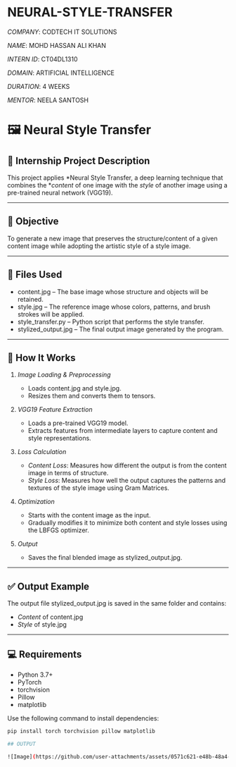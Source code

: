 # NEURAL-STYLE-TRANSFER

*COMPANY*: CODTECH IT SOLUTIONS

*NAME*: MOHD HASSAN ALI KHAN

*INTERN ID*: CT04DL1310

*DOMAIN*: ARTIFICIAL INTELLIGENCE

*DURATION*: 4 WEEKS

*MENTOR*: NEELA SANTOSH

# 🖼️ Neural Style Transfer

## 📌 Internship Project Description

This project applies *Neural Style Transfer, a deep learning technique that combines the **content* of one image with the *style* of another image using a pre-trained neural network (VGG19).

---

## 🎯 Objective

To generate a new image that preserves the structure/content of a given content image while adopting the artistic style of a style image.

---

## 📂 Files Used

- content.jpg – The base image whose structure and objects will be retained.
- style.jpg – The reference image whose colors, patterns, and brush strokes will be applied.
- style_transfer.py – Python script that performs the style transfer.
- stylized_output.jpg – The final output image generated by the program.

---

## 🔧 How It Works

1. *Image Loading & Preprocessing*
   - Loads content.jpg and style.jpg.
   - Resizes them and converts them to tensors.

2. *VGG19 Feature Extraction*
   - Loads a pre-trained VGG19 model.
   - Extracts features from intermediate layers to capture content and style representations.

3. *Loss Calculation*
   - *Content Loss*: Measures how different the output is from the content image in terms of structure.
   - *Style Loss*: Measures how well the output captures the patterns and textures of the style image using Gram Matrices.

4. *Optimization*
   - Starts with the content image as the input.
   - Gradually modifies it to minimize both content and style losses using the LBFGS optimizer.

5. *Output*
   - Saves the final blended image as stylized_output.jpg.

---

## ✅ Output Example

The output file stylized_output.jpg is saved in the same folder and contains:

- *Content* of content.jpg
- *Style* of style.jpg

---

## 💻 Requirements

- Python 3.7+
- PyTorch
- torchvision
- Pillow
- matplotlib

Use the following command to install dependencies:

```bash
pip install torch torchvision pillow matplotlib

## OUTPUT

![Image](https://github.com/user-attachments/assets/0571c621-e48b-48a4-859f-46b43015dc59)

